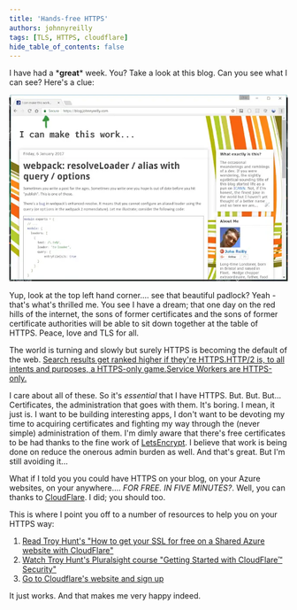 ```yaml
---
title: 'Hands-free HTTPS'
authors: johnnyreilly
tags: [TLS, HTTPS, cloudflare]
hide_table_of_contents: false
---
```


I have had a \***great**\* week. You? Take a look at this blog. Can you see what I can see? Here's a clue:

![](Screenshot-2017-01-29-14.45.57.webp)

<!--truncate-->

Yup, look at the top left hand corner.... see that beautiful padlock? Yeah - that's what's thrilled me. You see I have a dream; that one day on the red hills of the internet, the sons of former certificates and the sons of former certificate authorities will be able to sit down together at the table of HTTPS. Peace, love and TLS for all.

The world is turning and slowly but surely HTTPS is becoming the default of the web. [Search results get ranked higher if they're HTTPS.](https://security.googleblog.com/2014/08/https-as-ranking-signal_6.html)[HTTP/2 is, to all intents and purposes, a HTTPS-only game.](https://en.wikipedia.org/wiki/HTTP/2#Encryption)[Service Workers are HTTPS-only.](https://developer.mozilla.org/en/docs/Web/API/Service_Worker_API)

I care about all of these. So it's _essential_ that I have HTTPS. But. But. But... Certificates, the administration that goes with them. It's boring. I mean, it just is. I want to be building interesting apps, I don't want to be devoting my time to acquiring certificates and fighting my way through the (never simple) administration of them. I'm dimly aware that there's free certificates to be had thanks to the fine work of [LetsEncrypt](https://letsencrypt.org/). I believe that work is being done on reduce the onerous admin burden as well. And that's great. But I'm still avoiding it...

What if I told you you could have HTTPS on your blog, on your Azure websites, on your anywhere.... _FOR FREE. IN FIVE MINUTES?_. Well, you can thanks to [CloudFlare](https://www.cloudflare.com/). I did; you should too.

This is where I point you off to a number of resources to help you on your HTTPS way:

1. [Read Troy Hunt's "How to get your SSL for free on a Shared Azure website with CloudFlare"](https://www.troyhunt.com/how-to-get-your-ssl-for-free-on-shared/)
2. [Watch Troy Hunt's Pluralsight course "Getting Started with CloudFlare™ Security"](https://www.pluralsight.com/courses/cloudflare-security-getting-started)
3. [Go to Cloudflare's website and sign up](https://www.cloudflare.com/)

It just works. And that makes me very happy indeed.
